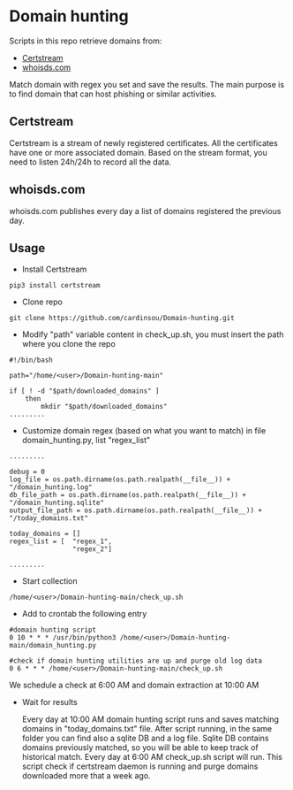 # Domain hunting

Scripts in this repo retrieve domains from:

- [Certstream](https://certstream.calidog.io/)
- [whoisds.com](https://www.whoisds.com/newly-registered-domains)

Match domain with regex you set and save the results. The main purpose is to find domain that can host phishing or similar activities. 

## Certstream

Certstream is a stream of newly registered certificates. All the certificates have one or more associated domain. Based on the stream format, you need to listen 24h/24h to record all the data.


## whoisds.com

whoisds.com publishes every day a list of domains registered the previous day.

## Usage

- Install Certstream

```
pip3 install certstream
```

- Clone repo

```
git clone https://github.com/cardinsou/Domain-hunting.git
```

- Modify "path" variable content in check_up.sh, you must insert the path where you clone the repo

```
#!/bin/bash

path="/home/<user>/Domain-hunting-main"

if [ ! -d "$path/downloaded_domains" ]
	then
		mkdir "$path/downloaded_domains"
.........
```

- Customize domain regex (based on what you want to match) in file domain_hunting.py, list "regex_list"

```
.........

debug = 0
log_file = os.path.dirname(os.path.realpath(__file__)) + "/domain_hunting.log"
db_file_path = os.path.dirname(os.path.realpath(__file__)) + "/domain_hunting.sqlite"
output_file_path = os.path.dirname(os.path.realpath(__file__)) + "/today_domains.txt"

today_domains = []
regex_list = [	"regex_1",
                "regex_2"]

.........
```

- Start collection 
  
```
/home/<user>/Domain-hunting-main/check_up.sh
```

- Add to crontab the following entry

```
#domain hunting script
0 10 * * * /usr/bin/python3 /home/<user>/Domain-hunting-main/domain_hunting.py

#check if domain hunting utilities are up and purge old log data
0 6 * * * /home/<user>/Domain-hunting-main/check_up.sh
```

We schedule a check at 6:00 AM and domain extraction at 10:00 AM

- Wait for results
	
	Every day at 10:00 AM domain hunting script runs and saves matching domains in "today_domains.txt" file. After script running, in the same folder you can find also a sqlite DB and a log file. Sqlite DB contains domains previously matched, so you will be able to keep track of historical match.
	Every day at 6:00 AM check_up.sh script will run. This script check if certstream daemon is running and purge domains downloaded more that a week ago. 


